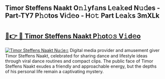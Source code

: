 ## Timor Steffens Naakt O𝚗𝚕yf𝚊ns L𝚎a𝚔ed N𝚞𝚍es - Part-TY7 P𝚑𝚘tos Vi𝚍𝚎o - H𝚘𝚝 Part L𝚎a𝚔s 3mXLk

# <h2><a href="http://kf6kev.oniu.top/?m=Timor+Steffens+Naakt">🔗👉 🔴 Timor Steffens Naakt P𝚑ot𝚘𝚜 V𝚒d𝚎o</a></h2>

[![Timor Steffens Naakt Nu𝚍e𝚜](https://i.imgur.com/0qMVB7G.gif)](http://kf6kev.oniu.top/?m=Timor+Steffens+Naakt)
Digital media provider and amusement giver Timor Steffens Naakt, celebrated for sharing dance and lifestyle ideas through viral dance routines and compact clips. The public face of Timor Steffens Naakt exudes a friendly and approachable energy, but the depths of his personal life remain a captivating mystery.  
